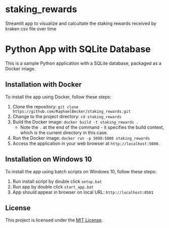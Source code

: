 # staking_rewards
Streamlit app to visualize and calcultate the staking rewards received by kraken csv file over time



# Python App with SQLite Database

This is a sample Python application with a SQLite database, packaged as a Docker image.


## Installation with Docker

To install the app using Docker, follow these steps:

1. Clone the repository:
```git clone https://github.com/RaphaelBecker/staking_rewards.git```
2. Change to the project directory:
```cd staking_rewards```
3. Build the Docker image:
```docker build -t staking_rewards .```
    * Note the ```.``` at the end of the command - it specifies the build context, which is the current directory in this case.
4. Run the Docker image:
```docker run -p 5000:5000 staking_rewards```
5. Access the application in your web browser at `http://localhost:5000`.


## Installation on Windows 10
To install the app using batch scripts on Windows 10, follow these steps:
1. Run install script by double click ```setup.bat```
2. Run app by double click ```start_app.bat```
3. App should appear in browser on local URL: ```http://localhost:8501```

## License
This project is licensed under the [MIT License](LICENSE).

